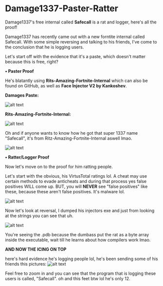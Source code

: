 # Damage1337-Paster-Ratter
Damage1337's free internal called **Safecall** is a rat and logger, here's all the proof!


Damage1337 has recently came out with a new forntite internal called Safecall.
With some simple reversing and talking to his friends, I've come to the conclusion that he is logging users. 

Let's start off with the evidence that it's a paste, which doesn't matter because this is free, right?

**• Paster Proof**

He's blatantly using **Rits-Amazing-Fortnite-Internal** which can also be found on GitHub, as well as **Face Injector V2 by Kankoshev**. 

**Damages Paste:**

![alt text](https://media.discordapp.net/attachments/939080938590203924/1050612667603222579/image.png?width=400&height=300)


**Rits-Amazing-Fortnite-Internal:**

![alt text](https://media.discordapp.net/attachments/939080938590203924/1050613121980575764/image.png?width=400&height=300)

Oh and if anyone wants to know how he got that super 1337 name "Safecall", it's from Ritz-Amazing-Fortnite-Internal aswell lmao.

![alt text](https://media.discordapp.net/attachments/939080938590203924/1050613244286472232/image.png?width=400&height=300)

**• Ratter/Logger Proof**

Now let's move on to the proof for him ratting people.

Let's start with the obvious, his VirtusTotal ratings lol. A cheat may use certain methods to evade anticheats and during that process yes false positives WILL come up.
BUT, you will **NEVER** see "false positives" like these, because these aren't false positives. It's malware lol.

![alt text](https://media.discordapp.net/attachments/939080938590203924/1050611790175809596/image.png?width=500&height=300)

Now let's look at reversal, I dumped his injectors exe and just from looking at the strings you can see that uh.

![alt text](https://media.discordapp.net/attachments/939080938590203924/1050618057275482192/image.png?width=500&height=300)

You're seeing the .pdb because the dumbass put the rat as a byte array inside the executable, wait till he learns about how compilers work lmao.

**AND NOW THE ICING ON TOP**

here's hard evidence he's logging people lol, he's been sending some of his friends this pictures:
![alt text](https://media.discordapp.net/attachments/1050423008688357396/1050567094527336591/Snapchat-1478730779.jpg)

Feel free to zoom in and you can see that the program that is logging these users is called, "Safecall". oh and this feet btw lol he's only 12.
